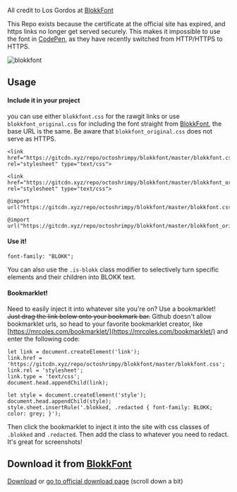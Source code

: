 
All credit to Los Gordos at [BlokkFont](http://www.blokkfont.com/)


This Repo exists because the certificate at the official site has expired, and https links no longer get served securely. This makes it impossible to use the font in [CodePen](https://www.codepen.io), as they have recently switched from HTTP/HTTPS to HTTPS.

![blokkfont](https://cdn.dribbble.com/users/399116/screenshots/1305003/mockup_1x.png)

## Usage

#### Include it in your project

you can use either `blokkfont.css` for the rawgit links or use `blokkfont_original.css` for including the font straight from [BlokkFont](http://www.blokkfont.com/), the base URL is the same. Be aware that `blokkfont_original.css` does not serve as HTTPS.
```
<link href="https://gitcdn.xyz/repo/octoshrimpy/blokkfont/master/blokkfont.css" rel="stylesheet" type="text/css">
```
```
<link href="https://gitcdn.xyz/repo/octoshrimpy/blokkfont/master/blokkfont_original.css" rel="stylesheet" type="text/css">
```



```
@import url("https://gitcdn.xyz/repo/octoshrimpy/blokkfont/master/blokkfont.css");
```
```
@import url("https://gitcdn.xyz/repo/octoshrimpy/blokkfont/master/blokkfont_original.css");
```


#### Use it!
```
font-family: "BLOKK";
```

You can also use the `.is-blokk` class modifier to selectively turn specific elements and their children into BLOKK text.

#### Bookmarklet!
Need to easily inject it into whatever site you're on? Use a bookmarklet! ~~Just drag the link below onto your bookmark bar.~~ 
Github doesn't allow bookmarklet urls, so head to your favorite bookmarklet creator, like [https://mrcoles.com/bookmarklet/](https://mrcoles.com/bookmarklet/) and enter the following code:

```
let link = document.createElement('link');
link.href = 'https://gitcdn.xyz/repo/octoshrimpy/blokkfont/master/blokkfont.css'; 
link.rel = 'stylesheet';
link.type = 'text/css';
document.head.appendChild(link);

let style = document.createElement('style');
document.head.appendChild(style);
style.sheet.insertRule('.blokked, .redacted { font-family: BLOKK; color: grey; }');
```

Then click the bookmarklet to inject it into the site with css classes of `.blokked` and `.redacted`. Then add the class to whatever you need to redact. It's great for screenshots!


## Download it from [BlokkFont](http://www.blokkfont.com/)

[Download](https://blokkfont-losgordos.netdna-ssl.com/v2/BLOKKNeue-Regular.zip)
or [go to official download page](http://www.blokkfont.com/) (scroll down a bit)
